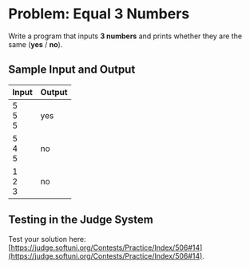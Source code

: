 # Problem: Equal 3 Numbers

Write a program that inputs **3 numbers** and prints whether they are the same (**yes** / **no**).

## Sample Input and Output

| Input | Output |
| --- | ---- |
| 5<br>5<br>5 | yes |
| 5<br>4<br>5 | no |
| 1<br>2<br>3 | no |

## Testing in the Judge System

Test your solution here: [https://judge.softuni.org/Contests/Practice/Index/506#14](https://judge.softuni.org/Contests/Practice/Index/506#14).

